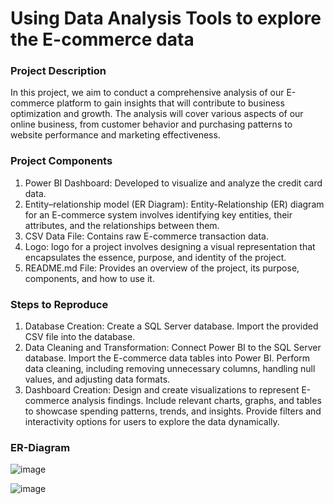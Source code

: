 
# Using Data Analysis Tools to explore the E-commerce data


### Project Description

In this project, we aim to conduct a comprehensive analysis of our E-commerce platform to gain insights that will contribute to business optimization and growth. The analysis will cover various aspects of our online business, from customer behavior and purchasing patterns to website performance and marketing effectiveness.



### Project Components

1. Power BI Dashboard: Developed to visualize and analyze the credit card data.
2. Entity–relationship model (ER Diagram): Entity-Relationship (ER) diagram for an E-commerce system involves identifying key entities, their attributes, and the relationships between them.
3. CSV Data File: Contains raw E-commerce transaction data.
4. Logo: logo for a project involves designing a visual representation that encapsulates the essence, purpose, and identity of the project. 
5. README.md File: Provides an overview of the project, its purpose, components, and how to use it.



### Steps to Reproduce

1. Database Creation:
    Create a SQL Server database.
    Import the provided CSV file into the database.
2. Data Cleaning and Transformation:
    Connect Power BI to the SQL Server database.
    Import the E-commerce data tables into Power BI.
    Perform data cleaning, including removing unnecessary columns, handling null values, and adjusting data formats.
3. Dashboard Creation:
    Design and create visualizations to represent E-commerce analysis findings.
    Include relevant charts, graphs, and tables to showcase spending patterns, trends, and insights.
    Provide filters and interactivity options for users to explore the data dynamically.


### ER-Diagram

   ![image](https://github.com/rraghavs/E-Commerce-analysis/assets/156885378/ce746394-4418-43bb-b997-ec3a664691c9)


   ![image](https://github.com/rraghavs/E-Commerce-analysis/assets/156885378/bd2833ce-3bf8-4fe8-bc5e-e827db33cc63)

   
 



